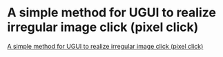 # A simple method for UGUI to realize irregular image click (pixel click)
[A simple method for UGUI to realize irregular image click (pixel click)](https://aiwithcloud.com/2022/09/15/a_simple_method_for_ugui_to_realize_irregular_image_click_pixel_click/)